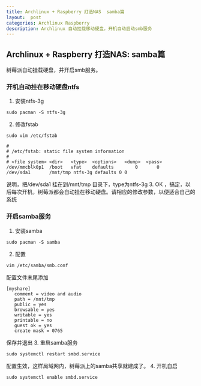 ```yaml
---
title: Archlinux + Raspberry 打造NAS  samba篇 
layout:  post  
categories: Archlinux Raspberry  
description: Archlinux 自动挂载移动硬盘，开机自动启动smb服务  
---
```



## Archlinux + Raspberry 打造NAS: samba篇

树莓派自动挂载硬盘，并开启smb服务。

### 开机自动挂在移动硬盘ntfs
1. 安装ntfs-3g
```shell
sudo pacman -S ntfs-3g
```
2. 修改fstab
```shell
sudo vim /etc/fstab
```
```
#
# /etc/fstab: static file system information
#
# <file system>	<dir>	<type>	<options>	<dump>	<pass>
/dev/mmcblk0p1  /boot   vfat    defaults        0       0
/dev/sda1       /mnt/tmp ntfs-3g defaults 0 0
```
说明，把/dev/sda1 挂在到/mnt/tmp 目录下，type为ntfs-3g
3. OK ，搞定，以后每次开机，树莓派都会自动挂在移动硬盘。请相应的修改参数，以便适合自己的系统

### 开启samba服务
1. 安装samba
```shell
sudo pacman -S samba
```
2. 配置
```shell
vim /etc/samba/smb.conf
```
配置文件末尾添加
```shell
[myshare]
   comment = video and audio
   path = /mnt/tmp
   public = yes
   browsable = yes
   writable = yes
   printable = no
   guest ok = yes
   create mask = 0765
```
保存并退出
3. 重启samba服务
```shell
sudo systemctl restart smbd.service
```
配置生效，这样局域网内，树莓派上的samba共享就建成了。
4. 开机自启
```shell
sudo systemctl enable smbd.service
```
